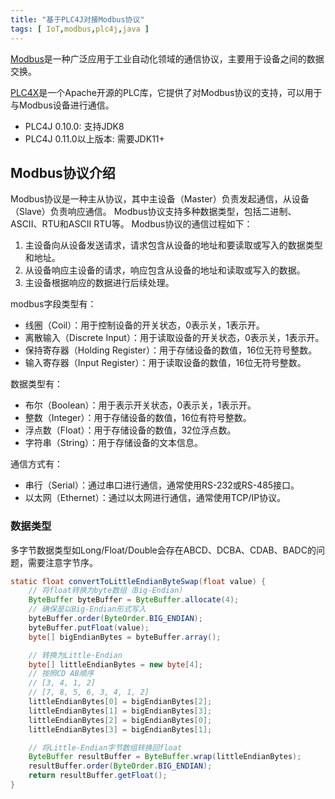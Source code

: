 ```yaml
---
title: "基于PLC4J对接Modbus协议"
tags: [ IoT,modbus,plc4j,java ]
---
```


[Modbus](https://www.modbus.org)是一种广泛应用于工业自动化领域的通信协议，主要用于设备之间的数据交换。

[PLC4X](https://github.com/apache/plc4x)是一个Apache开源的PLC库，它提供了对Modbus协议的支持，可以用于与Modbus设备进行通信。

- PLC4J 0.10.0: 支持JDK8
- PLC4J 0.11.0以上版本: 需要JDK11+

## Modbus协议介绍

Modbus协议是一种主从协议，其中主设备（Master）负责发起通信，从设备（Slave）负责响应通信。
Modbus协议支持多种数据类型，包括二进制、ASCII、RTU和ASCII RTU等。
Modbus协议的通信过程如下：

1. 主设备向从设备发送请求，请求包含从设备的地址和要读取或写入的数据类型和地址。
2. 从设备响应主设备的请求，响应包含从设备的地址和读取或写入的数据。
3. 主设备根据响应的数据进行后续处理。

modbus字段类型有：

- 线圈（Coil）：用于控制设备的开关状态，0表示关，1表示开。
- 离散输入（Discrete Input）：用于读取设备的开关状态，0表示关，1表示开。
- 保持寄存器（Holding Register）：用于存储设备的数值，16位无符号整数。
- 输入寄存器（Input Register）：用于读取设备的数值，16位无符号整数。

数据类型有：

- 布尔（Boolean）：用于表示开关状态，0表示关，1表示开。
- 整数（Integer）：用于存储设备的数值，16位有符号整数。
- 浮点数（Float）：用于存储设备的数值，32位浮点数。
- 字符串（String）：用于存储设备的文本信息。

通信方式有：

- 串行（Serial）：通过串口进行通信，通常使用RS-232或RS-485接口。
- 以太网（Ethernet）：通过以太网进行通信，通常使用TCP/IP协议。

### 数据类型

多字节数据类型如Long/Float/Double会存在ABCD、DCBA、CDAB、BADC的问题，需要注意字节序。

```java
static float convertToLittleEndianByteSwap(float value) {
    // 将float转换为byte数组（Big-Endian）
    ByteBuffer byteBuffer = ByteBuffer.allocate(4);
    // 确保是以Big-Endian形式写入
    byteBuffer.order(ByteOrder.BIG_ENDIAN);
    byteBuffer.putFloat(value);
    byte[] bigEndianBytes = byteBuffer.array();

    // 转换为Little-Endian
    byte[] littleEndianBytes = new byte[4];
    // 按照CD AB顺序
    // [3, 4, 1, 2]
    // [7, 8, 5, 6, 3, 4, 1, 2]
    littleEndianBytes[0] = bigEndianBytes[2];
    littleEndianBytes[1] = bigEndianBytes[3];
    littleEndianBytes[2] = bigEndianBytes[0];
    littleEndianBytes[3] = bigEndianBytes[1];

    // 将Little-Endian字节数组转换回float
    ByteBuffer resultBuffer = ByteBuffer.wrap(littleEndianBytes);
    resultBuffer.order(ByteOrder.BIG_ENDIAN);
    return resultBuffer.getFloat();
}
```
